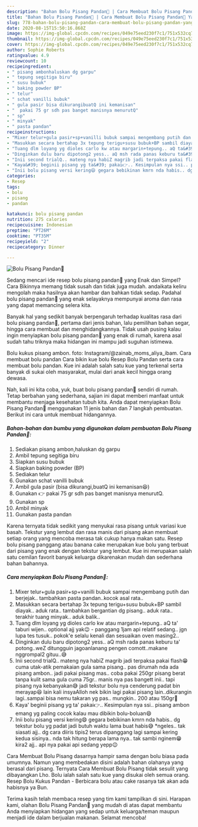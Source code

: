 ```yaml
---
description: "Bahan Bolu Pisang Pandan🍌 | Cara Membuat Bolu Pisang Pandan🍌 Yang Menggugah Selera"
title: "Bahan Bolu Pisang Pandan🍌 | Cara Membuat Bolu Pisang Pandan🍌 Yang Menggugah Selera"
slug: 778-bahan-bolu-pisang-pandan-cara-membuat-bolu-pisang-pandan-yang-menggugah-selera
date: 2020-08-15T15:50:16.868Z
image: https://img-global.cpcdn.com/recipes/049e75eed230f7c1/751x532cq70/bolu-pisang-pandan🍌-foto-resep-utama.jpg
thumbnail: https://img-global.cpcdn.com/recipes/049e75eed230f7c1/751x532cq70/bolu-pisang-pandan🍌-foto-resep-utama.jpg
cover: https://img-global.cpcdn.com/recipes/049e75eed230f7c1/751x532cq70/bolu-pisang-pandan🍌-foto-resep-utama.jpg
author: Sophie Roberts
ratingvalue: 4.9
reviewcount: 10
recipeingredient:
- " pisang ambonhaluskan dg garpu"
- " tepung segitiga biru"
- " susu bubuk"
- " baking powder BP"
- " telur"
- " schat vanilli bubuk"
- " gula pasir bisa dikurangibuatQ ini kemanisan"
- "  pakai 75 gr sdh pas banget manisnya menurutQ"
- " sp"
- " minyak"
- " pasta pandan"
recipeinstructions:
- "Mixer telur+gula pasir+sp+vanilli bubuk sampai mengembang putih dan berjejak.. tambahkan pasta pandan..kocok asal rata.."
- "Masukkan secara bertahap 3x tepung terigu+susu bubuk+BP sambil diayak.. aduk rata.. tambahkan bergantian dg pisang.. aduk rata.. terakhir tuang minyak.. aduk balik.."
- "Tuang dlm loyang yg dioles carlo kw atau margarin+tepung.. aQ ta&#39; taburi wijen.. optional ajj yak😉  panggang 1jam api relatif sedang.. jgn lupa tes tusuk.. pokok&#39;e selalu kenali dan sesuaikan oven masing2.."
- "Dinginkan dulu baru dipotong2 yess.. aQ msh rada panas keburu ta&#39; potong..weZ ditungguin jagoanlanang pengen comott..makane nggrompal2 gituu..😅"
- "Inii second trialQ.. mateng nya habiZ magrib jadi terpaksa pakai flash😁 cuma utak-atik pemakaian gula sama pisang.. pas dirumah nda ada pisang ambon.. jadi pakai pisang mas.. coba pakai 250gr pisang berat tanpa kulit sama gula cuma 75gr.. manis nya pas bangett inii.. tapi pisang nya kebanyakan😅 jadi tekstur bolu nya cenderung padat bin merayap😆 lain kali insyaAlloh nek bikin lagi pakai pisang lain..dikurangin lagi..sampai bisa nemu takaran yg pas.. mungkin.. 200 atau 150gr🤔"
- "Kaya&#39; beginii pisang yg ta&#39; pakai👉.. Kesimpulan nya ssi.. pisang ambon emang yg paling cocok kalau mau dibikin bolu-boluan😄"
- "Inii bolu pisang versi kering😄 gegara bebikinan kmrn nda habis.. dg tekstur bolu yg padat jadi butuh waktu lama buat habis😅 *ngeles.. tak siasati ajj.. dg cara diiris tipis2 terus dipanggang lagi sampai kering kedua sisinya.. nda tak hitung berapa lama nya.. tak sambi nginem😁 kira2 ajj.. api nya pakai api sedang yepp😉"
categories:
- Resep
tags:
- bolu
- pisang
- pandan

katakunci: bolu pisang pandan 
nutrition: 275 calories
recipecuisine: Indonesian
preptime: "PT26M"
cooktime: "PT35M"
recipeyield: "2"
recipecategory: Dinner

---
```



![Bolu Pisang Pandan🍌](https://img-global.cpcdn.com/recipes/049e75eed230f7c1/751x532cq70/bolu-pisang-pandan🍌-foto-resep-utama.jpg)

Sedang mencari ide resep bolu pisang pandan🍌 yang Enak dan Simpel? Cara Bikinnya memang tidak susah dan tidak juga mudah. andaikata keliru mengolah maka hasilnya akan hambar dan bahkan tidak sedap. Padahal bolu pisang pandan🍌 yang enak selayaknya mempunyai aroma dan rasa yang dapat memancing selera kita.

Banyak hal yang sedikit banyak berpengaruh terhadap kualitas rasa dari bolu pisang pandan🍌, pertama dari jenis bahan, lalu pemilihan bahan segar, hingga cara membuat dan menghidangkannya. Tidak usah pusing kalau ingin menyiapkan bolu pisang pandan🍌 yang enak di rumah, karena asal sudah tahu triknya maka hidangan ini mampu jadi suguhan istimewa.

Bolu kukus pisang ambon. foto: Instagram/@zainab_moms_aliya_ibam. Cara membuat bolu pandan Cara bikin kue bolu Resep Bolu Pandan serta cara membuat bolu pandan. Kue ini adalah salah satu kue yang terkenal serta banyak di sukai oleh masyarakat, mulai dari anak kecil hingga orang dewasa.


Nah, kali ini kita coba, yuk, buat bolu pisang pandan🍌 sendiri di rumah. Tetap berbahan yang sederhana, sajian ini dapat memberi manfaat untuk membantu menjaga kesehatan tubuh kita. Anda dapat menyiapkan Bolu Pisang Pandan🍌 menggunakan 11 jenis bahan dan 7 langkah pembuatan. Berikut ini cara untuk membuat hidangannya.

<!--inarticleads1-->

##### Bahan-bahan dan bumbu yang digunakan dalam pembuatan Bolu Pisang Pandan🍌:

1. Sediakan  pisang ambon,haluskan dg garpu
1. Ambil  tepung segitiga biru
1. Siapkan  susu bubuk
1. Siapkan  baking powder (BP)
1. Sediakan  telur
1. Gunakan  schat vanilli bubuk
1. Ambil  gula pasir (bisa dikurangi,buatQ ini kemanisan😆)
1. Gunakan  👉 pakai 75 gr sdh pas banget manisnya menurutQ.
1. Gunakan  sp
1. Ambil  minyak
1. Gunakan  pasta pandan


Karena ternyata tidak sedikit yang menyukai rasa pisang untuk variasi kue basah. Tekstur yang lembut dan rasa manis dari pisang akan membuat setiap orang yang mencoba merasa tak cukup hanya makan satu. Resep bolu pisang panggang atau banana cake merupakan kue bolu yang terbuat dari pisang yang enak dengan tekstur yang lembut. Kue ini merupakan salah satu cemilan favorit banyak keluarga dikarenakan mudah dan sederhana bahan bahannya. 

<!--inarticleads2-->

##### Cara menyiapkan Bolu Pisang Pandan🍌:

1. Mixer telur+gula pasir+sp+vanilli bubuk sampai mengembang putih dan berjejak.. tambahkan pasta pandan..kocok asal rata..
1. Masukkan secara bertahap 3x tepung terigu+susu bubuk+BP sambil diayak.. aduk rata.. tambahkan bergantian dg pisang.. aduk rata.. terakhir tuang minyak.. aduk balik..
1. Tuang dlm loyang yg dioles carlo kw atau margarin+tepung.. aQ ta&#39; taburi wijen.. optional ajj yak😉  - panggang 1jam api relatif sedang.. jgn lupa tes tusuk.. pokok&#39;e selalu kenali dan sesuaikan oven masing2..
1. Dinginkan dulu baru dipotong2 yess.. aQ msh rada panas keburu ta&#39; potong..weZ ditungguin jagoanlanang pengen comott..makane nggrompal2 gituu..😅
1. Inii second trialQ.. mateng nya habiZ magrib jadi terpaksa pakai flash😁 cuma utak-atik pemakaian gula sama pisang.. pas dirumah nda ada pisang ambon.. jadi pakai pisang mas.. coba pakai 250gr pisang berat tanpa kulit sama gula cuma 75gr.. manis nya pas bangett inii.. tapi pisang nya kebanyakan😅 jadi tekstur bolu nya cenderung padat bin merayap😆 lain kali insyaAlloh nek bikin lagi pakai pisang lain..dikurangin lagi..sampai bisa nemu takaran yg pas.. mungkin.. 200 atau 150gr🤔
1. Kaya&#39; beginii pisang yg ta&#39; pakai👉.. Kesimpulan nya ssi.. pisang ambon emang yg paling cocok kalau mau dibikin bolu-boluan😄
1. Inii bolu pisang versi kering😄 gegara bebikinan kmrn nda habis.. dg tekstur bolu yg padat jadi butuh waktu lama buat habis😅 *ngeles.. tak siasati ajj.. dg cara diiris tipis2 terus dipanggang lagi sampai kering kedua sisinya.. nda tak hitung berapa lama nya.. tak sambi nginem😁 kira2 ajj.. api nya pakai api sedang yepp😉


Cara Membuat Bolu Pisang dasarnya hampir sama dengan bolu biasa pada umumnya. Namun yang membedakan disini adalah bahan olahanya yang berasal dari pisang. Ternyata Cara Membuat Bolu Pisang tidak sesulit yang dibayangkan Lho. Bolu ialah salah satu kue yang disukai oleh semua orang. Resep Bolu Kukus Pandan - Berbicara bolu atau cake rasanya tak akan ada habisnya ya Bun. 

Terima kasih telah membaca resep yang tim kami tampilkan di sini. Harapan kami, olahan Bolu Pisang Pandan🍌 yang mudah di atas dapat membantu Anda menyiapkan hidangan yang sedap untuk keluarga/teman maupun menjadi ide dalam berjualan makanan. Selamat mencoba!
